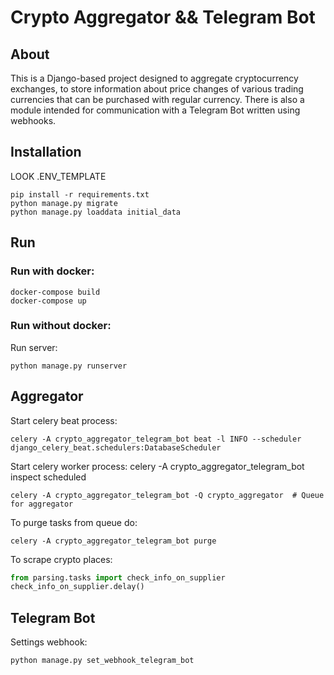 # Crypto Aggregator && Telegram Bot

## About

This is a Django-based project designed to aggregate cryptocurrency exchanges, 
to store information about price changes of various trading currencies that can be purchased with regular currency. 
There is also a module intended for communication with a Telegram Bot written using webhooks.


## Installation
LOOK .ENV_TEMPLATE
```shell
pip install -r requirements.txt
python manage.py migrate
python manage.py loaddata initial_data
```

## Run

### Run with docker:
```shell
docker-compose build
docker-compose up
```

### Run without docker:
Run server:
```shell
python manage.py runserver 
```

## Aggregator

Start celery beat process:

```shell
celery -A crypto_aggregator_telegram_bot beat -l INFO --scheduler django_celery_beat.schedulers:DatabaseScheduler
```

Start celery worker process:
celery -A crypto_aggregator_telegram_bot inspect scheduled
```shell
celery -A crypto_aggregator_telegram_bot -Q crypto_aggregator  # Queue for aggregator
```

To purge tasks from queue do:

```shell
celery -A crypto_aggregator_telegram_bot purge
```


To scrape crypto places:

```python
from parsing.tasks import check_info_on_supplier
check_info_on_supplier.delay()
```

## Telegram Bot

Settings webhook:
```shell
python manage.py set_webhook_telegram_bot
```